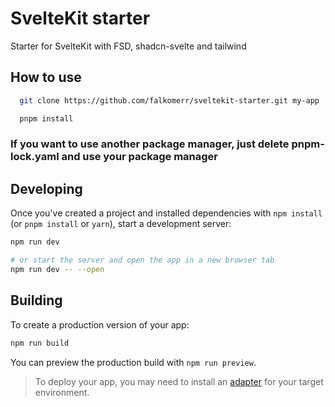 # SvelteKit starter

Starter for SvelteKit with FSD, shadcn-svelte and tailwind

## How to use

```bash
  git clone https://github.com/falkomerr/sveltekit-starter.git my-app

  pnpm install
```
### If you want to use another package manager, just delete pnpm-lock.yaml and use your package manager

## Developing

Once you've created a project and installed dependencies with `npm install` (or `pnpm install` or `yarn`), start a development server:

```bash
npm run dev

# or start the server and open the app in a new browser tab
npm run dev -- --open
```

## Building

To create a production version of your app:

```bash
npm run build
```

You can preview the production build with `npm run preview`.

> To deploy your app, you may need to install an [adapter](https://kit.svelte.dev/docs/adapters) for your target environment.
